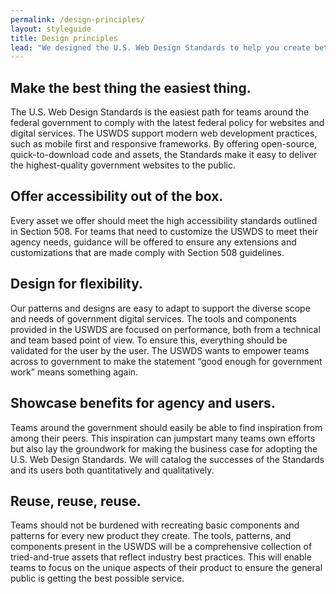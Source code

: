 ```yaml
---
permalink: /design-principles/
layout: styleguide
title: Design principles
lead: "We designed the U.S. Web Design Standards to help you create better experiences for the American public. Here’s how using the Standards can help you:"
---
```


<div class="usa-grid-full">
  <div class="usa-width-one-half">
    <h2>Make the best thing the easiest thing.</h2>
    <p>The U.S. Web Design Standards is the easiest path for teams around the federal government to comply with the latest federal policy for websites and digital services. The USWDS support modern web development practices, such as mobile first and responsive frameworks. By offering open-source, quick-to-download code and assets, the Standards make it easy to deliver the highest-quality government websites to the public.</p>
  </div>
  <div class="usa-width-one-half">
    <h2>Offer accessibility out of the box.</h2>
    <p>Every asset we offer should meet the high accessibility standards outlined in Section 508. For teams that need to customize the USWDS to meet their agency needs, guidance will be offered to ensure any extensions and customizations that are made comply with Section 508 guidelines.</p>
  </div>
</div>
<div class="usa-grid-full">
  <div class="usa-width-one-half">
    <h2>Design for flexibility.</h2>
    <p>Our patterns and designs are easy to adapt to support the diverse scope and needs of government digital services. The tools and components provided in the USWDS are focused on performance, both from a technical and team based point of view. To ensure this, everything should be validated for the user by the user. The USWDS wants to empower teams across to government to make the statement “good enough for government work” means something again.</p>
  </div>
  <div class="usa-width-one-half">
    <h2>Showcase benefits for agency and users.</h2>
    <p>Teams around the government should easily be able to find inspiration from among their peers. This inspiration can jumpstart many teams own efforts but also lay the groundwork for making the business case for adopting the U.S. Web Design Standards. We will catalog the successes of the Standards and its users both quantitatively and qualitatively.</p>
  </div>
</div>
<div class="usa-grid-full">
  <div class="usa-width-one-half">
    <h2>Reuse, reuse, reuse.</h2>
      <p>Teams should not be burdened with recreating basic components and patterns for every new product they create. The tools, patterns, and components present in the USWDS will be a comprehensive collection of tried-and-true assets that reflect industry best practices. This will enable teams to focus on the unique aspects of their product to ensure the general public is getting the best possible service.</p>
  </div>
</div>

